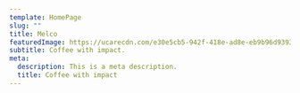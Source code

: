 ```yaml
---
template: HomePage
slug: ""
title: Melco
featuredImage: https://ucarecdn.com/e30e5cb5-942f-418e-ad8e-eb9b96d93937/
subtitle: Coffee with impact.
meta:
  description: This is a meta description.
  title: Coffee with impact
---
```



[](https://app.netlify.com/start/deploy?repository=https://github.com/thriveweb/yellowcake&stack=cms)